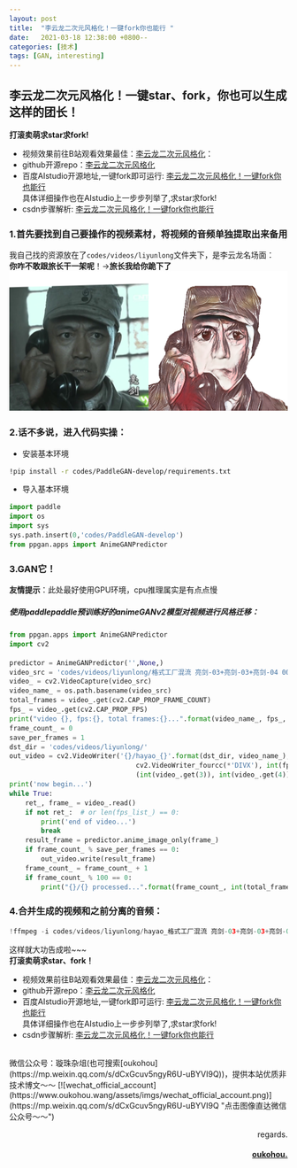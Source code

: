```yaml
---
layout: post
title:  "李云龙二次元风格化！一键fork你也能行 "
date:   2021-03-18 12:38:00 +0800--
categories: [技术]
tags: [GAN, interesting]  
---
```




## 李云龙二次元风格化！一键star、fork，你也可以生成这样的团长！
**打滚卖萌求star求fork!**

- 视频效果前往B站观看效果最佳：[李云龙二次元风格化](https://www.bilibili.com/video/bv1B54y187tY)：   
- github开源repo：[李云龙二次元风格化](https://github.com/oukohou/PaddleGAN-develop)    
- 百度AIstudio开源地址,一键fork即可运行:  [李云龙二次元风格化！一键fork你也能行](https://aistudio.baidu.com/aistudio/projectdetail/1671397)      
具体详细操作也在AIstudio上一步步列举了,求star求fork!    
- csdn步骤解析: [李云龙二次元风格化！一键fork你也能行](https://blog.csdn.net/oukohou/article/details/114936767)


### 1.首先要找到自己要操作的视频素材，将视频的音频单独提取出来备用  
我自己找的资源放在了`codes/videos/liyunlong`文件夹下，是李云龙名场面：  
**你咋不敢跟旅长干一架呢**！→**旅长我给你跪下了**  
![名场面](https://raw.githubusercontent.com/oukohou/image_gallery/master/contestorigin%2Bcartoon.png)

### 2.话不多说，进入代码实操：  
- 安装基本环境  
```bash
!pip install -r codes/PaddleGAN-develop/requirements.txt
```
-  导入基本环境  
```python
import paddle 
import os 
import sys 
sys.path.insert(0,'codes/PaddleGAN-develop')
from ppgan.apps import AnimeGANPredictor
```

### 3.GAN它！  
**友情提示**：此处最好使用GPU环境，cpu推理属实是有点点慢  


##### 使用paddlepaddle预训练好的animeGANv2模型对视频进行风格迁移：  

```python
from ppgan.apps import AnimeGANPredictor
import cv2

predictor = AnimeGANPredictor('',None,)
video_src = 'codes/videos/liyunlong/格式工厂混流 亮剑-03+亮剑-03+亮剑-04 00_00_23-.mp4'
video_ = cv2.VideoCapture(video_src)
video_name_ = os.path.basename(video_src)
total_frames = video_.get(cv2.CAP_PROP_FRAME_COUNT)
fps_ = video_.get(cv2.CAP_PROP_FPS)
print("video {}, fps:{}, total frames:{}...".format(video_name_, fps_, total_frames))
frame_count_ = 0
save_per_frames = 1
dst_dir = 'codes/videos/liyunlong/'
out_video = cv2.VideoWriter('{}/hayao_{}'.format(dst_dir, video_name_),
                                cv2.VideoWriter_fourcc(*'DIVX'), int(fps_),
                                (int(video_.get(3)), int(video_.get(4))))
print('now begin...')
while True:
    ret_, frame_ = video_.read()
    if not ret_:  # or len(fps_list_) == 0:
        print('end of video...')
        break
    result_frame = predictor.anime_image_only(frame_)
    if frame_count_ % save_per_frames == 0:
        out_video.write(result_frame)
    frame_count_ = frame_count_ + 1
    if frame_count_ % 100 == 0:
        print("{}/{} processed...".format(frame_count_, int(total_frames)), flush=False)
```

### 4.合并生成的视频和之前分离的音频：  
```python
!ffmpeg -i codes/videos/liyunlong/hayao_格式工厂混流 亮剑-03+亮剑-03+亮剑-04 00_00_23-.mp4 -i codes/videos/liyunlong/音频1.aac -c:v copy -c:a aac -strict experimental codes/videos/liyunlong/李云龙二次元化.mp4
```
这样就大功告成啦~~~  
**打滚卖萌求star、fork！**  

- 视频效果前往B站观看效果最佳：[李云龙二次元风格化](https://www.bilibili.com/video/bv1B54y187tY)：   
- github开源repo：[李云龙二次元风格化](https://github.com/oukohou/PaddleGAN-develop)    
- 百度AIstudio开源地址,一键fork即可运行:  [李云龙二次元风格化！一键fork你也能行](https://aistudio.baidu.com/aistudio/projectdetail/1671397)      
具体详细操作也在AIstudio上一步步列举了,求star求fork!    
- csdn步骤解析: [李云龙二次元风格化！一键fork你也能行](https://blog.csdn.net/oukohou/article/details/114936767)



<br>
微信公众号：璇珠杂俎(也可搜索[oukohou](https://mp.weixin.qq.com/s/dCxGcuv5ngyR6U-uBYVI9Q))，提供本站优质非技术博文～～
[![wechat_official_account](https://www.oukohou.wang/assets/imgs/wechat_official_account.png)](https://mp.weixin.qq.com/s/dCxGcuv5ngyR6U-uBYVI9Q "点击图像直达微信公众号～～")  




<br>
<p  align="right">regards.</p>
<h4 align="right">
    <a href="https://www.oukohou.wang/">
        oukohou.
    </a>
</h4>

